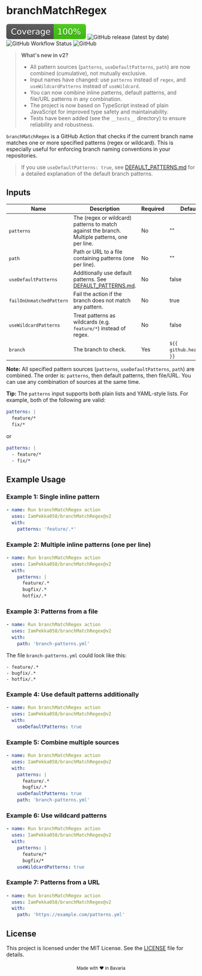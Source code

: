 # branchMatchRegex

![Coverage](./badges/coverage.svg)
![GitHub release (latest by date)](https://img.shields.io/github/v/release/IamPekka058/branchMatchRegex)
![GitHub Workflow Status](https://img.shields.io/github/actions/workflow/status/IamPekka058/branchMatchRegex/.github/workflows/build-and-commit.yml)
![GitHub](https://img.shields.io/github/license/IamPekka058/branchMatchRegex)

> **What's new in v2?**
>
> - All pattern sources (`patterns`, `useDefaultPatterns`, `path`) are now
>   combined (cumulative), not mutually exclusive.
> - Input names have changed: use `patterns` instead of `regex`, and
>   `useWildcardPatterns` instead of `useWildcard`.
> - You can now combine inline patterns, default patterns, and file/URL patterns
>   in any combination.
> - The project is now based on TypeScript instead of plain JavaScript for
>   improved type safety and maintainability.
> - Tests have been added (see the `__tests__` directory) to ensure reliability
>   and robustness.

`branchMatchRegex` is a GitHub Action that checks if the current branch name
matches one or more specified patterns (regex or wildcard). This is especially
useful for enforcing branch naming conventions in your repositories.

> If you use `useDefaultPatterns: true`, see
> [DEFAULT_PATTERNS.md](./DEFAULT_PATTERNS.md) for a detailed explanation of the
> default branch patterns.

## Inputs

| Name                     | Description                                                                                    | Required | Default                  |
| ------------------------ | ---------------------------------------------------------------------------------------------- | -------- | ------------------------ |
| `patterns`               | The (regex or wildcard) patterns to match against the branch. Multiple patterns, one per line. | No       | ""                       |
| `path`                   | Path or URL to a file containing patterns (one per line).                                      | No       | ""                       |
| `useDefaultPatterns`     | Additionally use default patterns. See [DEFAULT_PATTERNS.md](./DEFAULT_PATTERNS.md).           | No       | false                    |
| `failOnUnmatchedPattern` | Fail the action if the branch does not match any pattern.                                      | No       | true                     |
| `useWildcardPatterns`    | Treat patterns as wildcards (e.g. `feature/*`) instead of regex.                               | No       | false                    |
| `branch`                 | The branch to check.                                                                           | Yes      | `${{ github.head_ref }}` |

**Note:** All specified pattern sources (`patterns`, `useDefaultPatterns`,
`path`) are combined. The order is: `patterns`, then default patterns, then
file/URL. You can use any combination of sources at the same time.

**Tip:** The `patterns` input supports both plain lists and YAML-style lists.
For example, both of the following are valid:

```yaml
patterns: |
  feature/*
  fix/*
```

or

```yaml
patterns: |
  - feature/*
  - fix/*
```

## Example Usage

### Example 1: Single inline pattern

```yaml
- name: Run branchMatchRegex action
  uses: IamPekka058/branchMatchRegex@v2
  with:
    patterns: 'feature/.*'
```

### Example 2: Multiple inline patterns (one per line)

```yaml
- name: Run branchMatchRegex action
  uses: IamPekka058/branchMatchRegex@v2
  with:
    patterns: |
      feature/.*
      bugfix/.*
      hotfix/.*
```

### Example 3: Patterns from a file

```yaml
- name: Run branchMatchRegex action
  uses: IamPekka058/branchMatchRegex@v2
  with:
    path: 'branch-patterns.yml'
```

The file `branch-patterns.yml` could look like this:

```
- feature/.*
- bugfix/.*
- hotfix/.*
```

### Example 4: Use default patterns additionally

```yaml
- name: Run branchMatchRegex action
  uses: IamPekka058/branchMatchRegex@v2
  with:
    useDefaultPatterns: true
```

### Example 5: Combine multiple sources

```yaml
- name: Run branchMatchRegex action
  uses: IamPekka058/branchMatchRegex@v2
  with:
    patterns: |
      feature/.*
      bugfix/.*
    useDefaultPatterns: true
    path: 'branch-patterns.yml'
```

### Example 6: Use wildcard patterns

```yaml
- name: Run branchMatchRegex action
  uses: IamPekka058/branchMatchRegex@v2
  with:
    patterns: |
      feature/*
      bugfix/*
    useWildcardPatterns: true
```

### Example 7: Patterns from a URL

```yaml
- name: Run branchMatchRegex action
  uses: IamPekka058/branchMatchRegex@v2
  with:
    path: 'https://example.com/patterns.yml'
```

## License

This project is licensed under the MIT License. See the [LICENSE](./LICENSE)
file for details.

<div style="text-align: center;">
  <sub>Made with ❤️ in Bavaria</sub>
</div>
